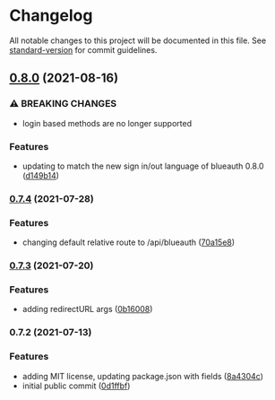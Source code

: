 # Changelog

All notable changes to this project will be documented in this file. See [standard-version](https://github.com/conventional-changelog/standard-version) for commit guidelines.

## [0.8.0](https://github.com/hazelbase/blueauth-client/compare/v0.7.4...v0.8.0) (2021-08-16)


### ⚠ BREAKING CHANGES

* login based methods are no longer supported

### Features

* updating to match the new sign in/out language of blueauth 0.8.0 ([d149b14](https://github.com/hazelbase/blueauth-client/commit/d149b147e0d6b70d98b92784c021bc657e4337ed))

### [0.7.4](https://github.com/hazelbase/blueauth-client/compare/v0.7.3...v0.7.4) (2021-07-28)


### Features

* changing default relative route to /api/blueauth ([70a15e8](https://github.com/hazelbase/blueauth-client/commit/70a15e8514af364b4bc05e8e732c2fb3f6dde360))

### [0.7.3](https://github.com/hazelbase/blueauth-client/compare/v0.7.2...v0.7.3) (2021-07-20)


### Features

* adding redirectURL args ([0b16008](https://github.com/hazelbase/blueauth-client/commit/0b16008abbeeceea401dc8226e15193f4feb3d0f))

### 0.7.2 (2021-07-13)


### Features

* adding MIT license, updating package.json with fields ([8a4304c](https://github.com/hazelbase/blueauth-client/commit/8a4304c14d75815b6067abce76ca07c1128bca04))
* initial public commit ([0d1ffbf](https://github.com/hazelbase/blueauth-client/commit/0d1ffbffe5c8fc3dc65d5db9c1372119f5e98294))
